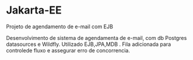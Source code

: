 # Jakarta-EE
Projeto de agendamento de e-mail com EJB

  Desenvolvimento de sistema de agendamenta de e-mail, com db Postgres datasources e Wildfly.
  Utilizado EJB,JPA,MDB . Fila adicionada para controlede fluxo e assegurar erro de concorrencia.
